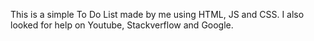 This is a simple To Do List made by me using HTML, JS and CSS. I also looked for help on Youtube, Stackverflow and Google.
